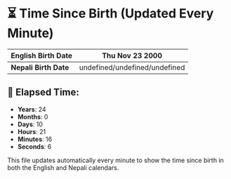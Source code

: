 # ⏳ Time Since Birth (Updated Every Minute)

| **English Birth Date** | Thu Nov 23 2000 |
|------------------------|-------------------------------------|
| **Nepali Birth Date**  | undefined/undefined/undefined                  |

## 📅 Elapsed Time:

- **Years**: 24
- **Months**: 0
- **Days**: 10
- **Hours**: 21
- **Minutes**: 16
- **Seconds**: 6

This file updates automatically every minute to show the time since birth in both the English and Nepali calendars.